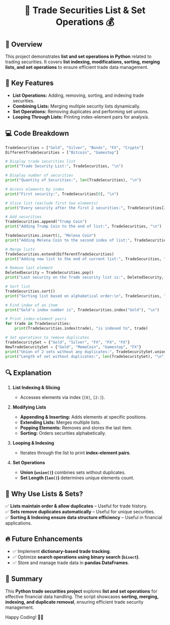 <div align="center">

# 📜 Trade Securities List & Set Operations 💰

</div>

## 📖 Overview
This project demonstrates **list and set operations in Python** related to trading securities. It covers **list indexing, modifications, sorting, merging lists, and set operations** to ensure efficient trade data management.

## 🔑 Key Features
- **List Operations:** Adding, removing, sorting, and indexing trade securities.
- **Combining Lists:** Merging multiple security lists dynamically.
- **Set Operations:** Removing duplicates and performing set unions.
- **Looping Through Lists:** Printing index-element pairs for analysis.

## 💻 Code Breakdown
```python
TradeSecurities = ["Gold", "Silver", "Bonds", "FX", "Crypto"]
DifferentTradeSecurities = ["Bitcoin", "Gamestop"]

# Display trade securities list
print("Trade Security List:", TradeSecurities, "\n")

# Display number of securities
print("Quantity of Securities:", len(TradeSecurities), "\n")

# Access elements by index
print("First security:", TradeSecurities[0], "\n")

# Slice list (exclude first two elements)
print("Every security after the first 2 securities:", TradeSecurities[2:], "\n")

# Add securities
TradeSecurities.append("Trump Coin")
print("Adding Trump Coin to the end of list:", TradeSecurities, "\n")

TradeSecurities.insert(1, "Melena Coin")
print("Adding Melena Coin to the second index of list:", TradeSecurities, "\n")

# Merge lists
TradeSecurities.extend(DifferentTradeSecurities)
print("Adding new list to the end of current list:", TradeSecurities, "\n")

# Remove last element
DeletedSecurity = TradeSecurities.pop()
print("Last security on the Trade security list is:", DeletedSecurity, "\n")

# Sort list
TradeSecurities.sort()
print("Sorting list based on alphabetical order:\n", TradeSecurities, "\n")

# Find index of an item
print("Gold's index number is", TradeSecurities.index("Gold"), "\n")

# Print index-element pairs
for trade in TradeSecurities:
    print(TradeSecurities.index(trade), "is indexed to", trade)

# Set operations to remove duplicates
TradeSecuritySet = {"Gold", "Silver", "FX", "FX", "FX"}
NewTradeSecuritySet = {"Gold", "MemeCoin", "Gamestop", "FX"}
print("Union of 2 sets without any duplicates:", TradeSecuritySet.union(NewTradeSecuritySet), "\n")
print("Length of set without duplicates:", len(TradeSecuritySet), "\n")
```

## 🔍 Explanation
1. **List Indexing & Slicing**
   - Accesses elements via index (`[0]`, `[2:]`).
   
2. **Modifying Lists**
   - **Appending & Inserting:** Adds elements at specific positions.
   - **Extending Lists:** Merges multiple lists.
   - **Popping Elements:** Removes and stores the last item.
   - **Sorting:** Orders securities alphabetically.

3. **Looping & Indexing**
   - Iterates through the list to print **index-element pairs**.

4. **Set Operations**
   - **Union (`union()`)** combines sets without duplicates.
   - **Set Length (`len()`)** determines unique elements count.

## 🚀 Why Use Lists & Sets?
✅ **Lists maintain order & allow duplicates** – Useful for trade history.  
✅ **Sets remove duplicates automatically** – Useful for unique securities.  
✅ **Sorting & Indexing ensure data structure efficiency** – Useful in financial applications.  

## 🔥 Future Enhancements
- ✅ Implement **dictionary-based trade tracking**.
- ✅ Optimize **search operations using binary search (`bisect`)**.
- ✅ Store and manage trade data in **pandas DataFrames**.

## 🎯 Summary
This **Python trade securities project** explores **list and set operations** for effective financial data handling. The script showcases **sorting, merging, indexing, and duplicate removal**, ensuring efficient trade security management.

Happy Coding! 🚀🐍